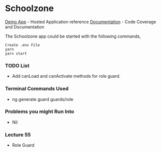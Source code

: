 # Schoolzone

[Demo App](https://www.master.sz.jsworkbench.com/) - Hosted Application reference
[Documentation](https://udemylectures.gitlab.io/schoolzone/) - Code Coverage and Documentation

The Schoolzone app could be started with the following commands,

    Create .env File
    yarn
    yarn start

### TODO List

- Add canLoad and canActivate methods for role guard.

### Terminal Commands Used

- ng generate guard guards/role

### Problems you might Run Into

- Nil

### Lecture 55

- Role Guard
